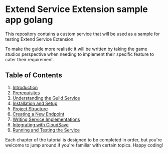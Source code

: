 # Extend Service Extension sample app golang

This repository contains a custom service that will be used as a sample for testing Extend Service Extension.

To make the guide more realistic it will be written by taking the game studios perspective when needing to implement their specific feature to cater their requirement. 

## Table of Contents

1. [Introduction](./1-introduction.md)
2. [Prerequisites](./2-prerequisites.md)
3. [Understanding the Guild Service](./3-understanding-guild-service.md)
4. [Installation and Setup](./4-installation-and-setup.md)
5. [Project Structure](./5-project-structure.md)
6. [Creating a New Endpoint](./6-creating-new-endpoint.md)
7. [Writing Service Implementations](./7-writing-service-implementation.md)
8. [Integrating with CloudSave](./8-integrating-with-cloudsave.md)
9. [Running and Testing the Service](./9-run-and-testing.md)

Each chapter of the tutorial is designed to be completed in order, 
but you're welcome to jump around if you're familiar with certain topics. Happy coding!